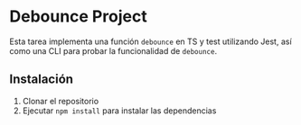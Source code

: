 # Debounce Project

Esta tarea implementa una función `debounce` en TS y test utilizando Jest, así como una CLI para probar la funcionalidad de `debounce`.

## Instalación

1. Clonar el repositorio
2. Ejecutar `npm install` para instalar las dependencias


